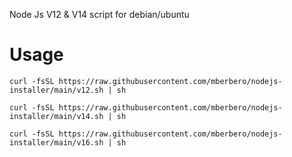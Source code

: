 Node Js V12 & V14 script for debian/ubuntu

# Usage

```
curl -fsSL https://raw.githubusercontent.com/mberbero/nodejs-installer/main/v12.sh | sh
```
```
curl -fsSL https://raw.githubusercontent.com/mberbero/nodejs-installer/main/v14.sh | sh
```
```
curl -fsSL https://raw.githubusercontent.com/mberbero/nodejs-installer/main/v16.sh | sh
```
